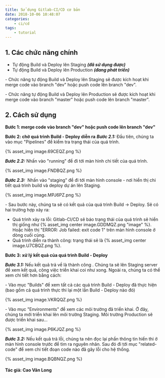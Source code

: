 ```yaml
---
title: Sử dụng Gitlab-CI/CD cơ bản
date: 2018-10-06 10:48:07
categories: 
    - ci/cd
tags: 
    - tutorial
---
```

## 1. Các chức năng chính
* Tự động Build và Deploy lên Staging ___(đã sử dụng được)___
* Tự động Build và Deploy lên Production ___(đang phát triển)___

\- Chức năng tự động Build và Deploy lên Staging sẽ được kích hoạt khi merge code vào
branch "dev" hoặc push code lên branch "dev".

<!-- more -->

\- Chức năng tự động Build và Deploy lên Production sẽ được kích hoạt khi merge code vào
branch "master" hoặc push code lên branch "master".

## 2. Cách sử dụng
**Bước 1: merge code vào branch "dev" hoặc push code lên branch "dev"**

**Bước 2: chờ quá trình Build - Deploy diễn ra**
___Bước 2.1:___ Đầu tiên, chúng ta vào mục "Pipelines" để kiểm tra trạng thái của quá trình. 

{% asset_img image.69CEQZ.png %}

___Bước 2.2:___ Nhấn vào "running" để đi tới màn hình chi tiết của quá trình.

{% asset_img image.FNDBQZ.png %}

___Bước 2.3:___ ​ Nhấn vào "staging" để đi tới màn hình console - nơi hiển thị chi tiết quá trình build và deploy dự án lên Staging.

{% asset_img image.MPJ6PZ.png %}



\- Sau bước này, chúng ta sẽ có kết quả của quá trình Build -> Deploy. Sẽ có hai trường hợp xảy ra:
* Quá trình xảy ra lỗi: Gitlab-CI/CD sẽ báo trạng thái của quá trình sẽ hiển thị giống như {% asset_img center image.GDDMQZ.png "image" %}. Hoặc hiển thị "ERROR: Job failed: exit code 1" trên màn hình console ở dòng cuối cùng. 
* Quá trình diễn ra thành công: trạng thái sẽ là {% asset_img center image.U7CBQZ.png %}.

**Bước 3: xử lý kết quả của quá trình Build - Deploy**

___Bước 3.1:___ N​ếu kết quả trả về là thành công . Chúng ta sẽ lên Staging server để xem
kết quả, công việc triển khai coi như xong. Ngoài ra, chúng ta có thể xem chi tiết hơn bằng
cách:

\- Vào mục "Builds" để xem tất cả các quá trình Build - Deploy đã thực hiện (bao gồm cả quá
trình thực thi lại một lần Build - Deploy nào đó)

{% asset_img image.VKRQQZ.png %}

\- Vào mục "Environments" để xem các môi trường đã triển khai. Ở đây, chúng ta mới triển
khai lên môi trường Staging. Môi trường Production sẽ được triển khai sau...

{% asset_img image.P6KJQZ.png %}

___Bước 3.2:___ Nếu kết quả trả lỗi, chúng ta nên đọc lại phần thông tin hiển thi ở màn hình console trước để tìm ra nguyên nhân. Sau đó đi tới mục "related-code" để xem chi tiết đoạn code nào đã gây lỗi cho hệ thống. 

{% asset_img image.BQBNQZ.png %}


#### Tác giả: Cao Văn Long